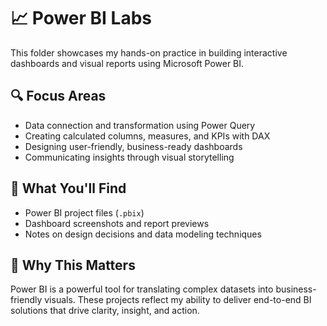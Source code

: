 # 📈 Power BI Labs

This folder showcases my hands-on practice in building interactive dashboards and visual reports using Microsoft Power BI.

## 🔍 Focus Areas

- Data connection and transformation using Power Query  
- Creating calculated columns, measures, and KPIs with DAX  
- Designing user-friendly, business-ready dashboards  
- Communicating insights through visual storytelling

## 📁 What You'll Find

- Power BI project files (`.pbix`)  
- Dashboard screenshots and report previews  
- Notes on design decisions and data modeling techniques

## 🎯 Why This Matters

Power BI is a powerful tool for translating complex datasets into business-friendly visuals. These projects reflect my ability to deliver end-to-end BI solutions that drive clarity, insight, and action.
